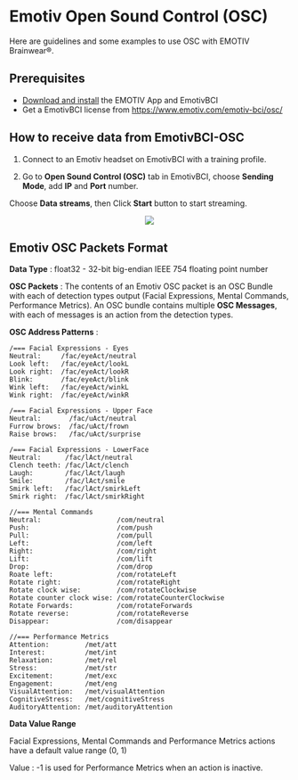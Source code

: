 # Emotiv Open Sound Control (OSC)

Here are guidelines and some examples to use OSC with EMOTIV Brainwear&reg;.


## Prerequisites

* [Download and install](https://www.emotiv.com/developer/) the EMOTIV App and EmotivBCI
* Get a EmotivBCI license from https://www.emotiv.com/emotiv-bci/osc/

## How to receive data from EmotivBCI-OSC

1. Connect to an Emotiv headset on EmotivBCI with a training profile. 

2. Go to **Open Sound Control (OSC)** tab in EmotivBCI, choose **Sending Mode**, add **IP** and **Port** number.

Choose **Data streams**, then Click **Start** button to start streaming.

<p align="center">
  <img src="https://github.com/Emotiv/opensoundcontrol/blob/develop/docs/images/EmotivBCI_OSC.png">
</p>

## Emotiv OSC Packets Format

**Data Type** : float32 - 32-bit big-endian IEEE 754 floating point number

**OSC Packets** : The contents of an Emotiv OSC packet is an OSC Bundle with each of detection types output (Facial Expressions,  Mental Commands, Performance Metrics). An OSC bundle contains multiple **OSC Messages**, with each of messages is an action from the detection types.
				  
**OSC Address Patterns** :

```
/=== Facial Expressions - Eyes
Neutral:     /fac/eyeAct/neutral
Look left:   /fac/eyeAct/lookL
Look right:  /fac/eyeAct/lookR
Blink:       /fac/eyeAct/blink
Wink left:   /fac/eyeAct/winkL
Wink right:  /fac/eyeAct/winkR

/=== Facial Expressions - Upper Face
Neutral:       /fac/uAct/neutral
Furrow brows:  /fac/uAct/frown
Raise brows:   /fac/uAct/surprise

/=== Facial Expressions - LowerFace
Neutral:      /fac/lAct/neutral
Clench teeth: /fac/lAct/clench
Laugh:        /fac/lAct/laugh
Smile:        /fac/lAct/smile
Smirk left:   /fac/lAct/smirkLeft
Smirk right:  /fac/lAct/smirkRight

//=== Mental Commands
Neutral:                   /com/neutral
Push:                      /com/push
Pull:                      /com/pull
Left:                      /com/left
Right:                     /com/right
Lift:                      /com/lift
Drop:                      /com/drop
Roate left:                /com/rotateLeft
Rotate right:              /com/rotateRight
Rotate clock wise:         /com/rotateClockwise
Rotate counter clock wise: /com/rotateCounterClockwise
Rotate Forwards:           /com/rotateForwards
Rotate reverse:            /com/rotateReverse
Disappear:                 /com/disappear

//=== Performance Metrics
Attention:         /met/att
Interest:          /met/int
Relaxation:        /met/rel
Stress:            /met/str
Excitement:        /met/exc
Engagement:        /met/eng
VisualAttention:   /met/visualAttention
CognitiveStress:   /met/cognitiveStress
AuditoryAttention: /met/auditoryAttention
```

**Data Value Range**

Facial Expressions, Mental Commands and Performance Metrics actions have a default value range (0, 1)

Value : -1 is used for Performance Metrics when an action is inactive. 
		
					  
